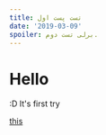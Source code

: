 ```yaml
---
title: تست پست اول
date: '2019-03-09'
spoiler: برلی تست دوم.
---
```


# Hello

:D It's first try

[this](/first-post/)
